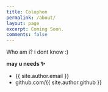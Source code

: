 ```yaml
---
title: Colophon
permalink: /about/
layout: page
excerpt: Coming Soon.
comments: false
---
```


Who am i? i dont know :)

**may u needs ✨**

- {{ site.author.email }}
- github.com/{{ site.author.github }}
